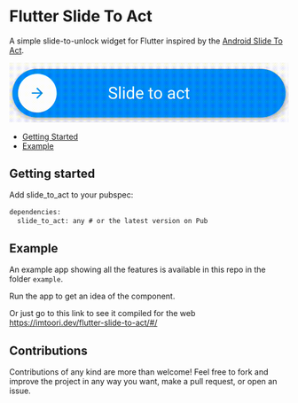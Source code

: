 # Flutter Slide To Act

A simple slide-to-unlock widget for Flutter inspired by the [Android Slide To Act](https://github.com/cortinico/slidetoact).

<p align="center">
  <img src="assets/main.gif" alt="sample gif"/>
</p>

* [Getting Started](#getting-started-)
* [Example](#example-)


## Getting started

Add slide_to_act to your pubspec:

```
dependencies:
  slide_to_act: any # or the latest version on Pub
```

## Example

An example app showing all the features is available in this repo in the folder `example`.

Run the app to get an idea of the component.

Or just go to this link to see it compiled for the web https://imtoori.dev/flutter-slide-to-act/#/

## Contributions

Contributions of any kind are more than welcome! Feel free to fork and improve the project in any way you want, make a pull request, or open an issue.
